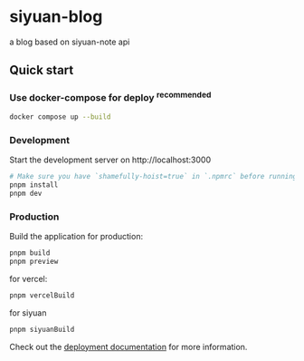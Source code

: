 # siyuan-blog

a blog based on siyuan-note api

## Quick start

### Use docker-compose for deploy <sup>recommended</sup>

```bash
docker compose up --build
```

### Development

Start the development server on http://localhost:3000

```bash
# Make sure you have `shamefully-hoist=true` in `.npmrc` before running pnpm install
pnpm install
pnpm dev
```

### Production

Build the application for production:

```bash
pnpm build
pnpm preview
```

for vercel:

```bash
pnpm vercelBuild
```

for siyuan

```bash
pnpm siyuanBuild
```

Check out the [deployment documentation](https://nuxt.com/docs/getting-started/deployment) for more information.